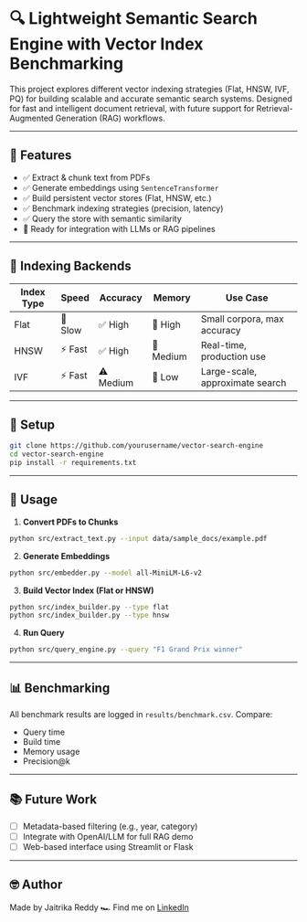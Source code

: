 # 🔍 Lightweight Semantic Search Engine with Vector Index Benchmarking

This project explores different vector indexing strategies (Flat, HNSW, IVF, PQ) for building scalable and accurate semantic search systems. Designed for fast and intelligent document retrieval, with future support for Retrieval-Augmented Generation (RAG) workflows.

---

## 📌 Features

- ✅ Extract & chunk text from PDFs
- ✅ Generate embeddings using `SentenceTransformer`
- ✅ Build persistent vector stores (Flat, HNSW, etc.)
- ✅ Benchmark indexing strategies (precision, latency)
- ✅ Query the store with semantic similarity
- 🚀 Ready for integration with LLMs or RAG pipelines

---

## 🧱 Indexing Backends

| Index Type | Speed | Accuracy | Memory | Use Case |
|------------|-------|----------|--------|----------|
| Flat       | 🐢 Slow  | ✅ High   | 🧠 High   | Small corpora, max accuracy |
| HNSW       | ⚡ Fast  | ✅ High   | 💾 Medium | Real-time, production use |
| IVF        | ⚡ Fast  | ⚠️ Medium | 💾 Low    | Large-scale, approximate search |

---

## 🔧 Setup

```bash
git clone https://github.com/yourusername/vector-search-engine
cd vector-search-engine
pip install -r requirements.txt
````

---

## 🚀 Usage

1. **Convert PDFs to Chunks**

```bash
python src/extract_text.py --input data/sample_docs/example.pdf
```

2. **Generate Embeddings**

```bash
python src/embedder.py --model all-MiniLM-L6-v2
```

3. **Build Vector Index (Flat or HNSW)**

```bash
python src/index_builder.py --type flat
python src/index_builder.py --type hnsw
```

4. **Run Query**

```bash
python src/query_engine.py --query "F1 Grand Prix winner"
```

---

## 📊 Benchmarking

All benchmark results are logged in `results/benchmark.csv`. Compare:

* Query time
* Build time
* Memory usage
* Precision\@k

---

## 📚 Future Work

* [ ] Metadata-based filtering (e.g., year, category)
* [ ] Integrate with OpenAI/LLM for full RAG demo
* [ ] Web-based interface using Streamlit or Flask

---

## 🤓 Author

Made by Jaitrika Reddy 🏎️
Find me on [LinkedIn](https://www.linkedin.com/in/jaitrika-reddy-64aa262ab/)
